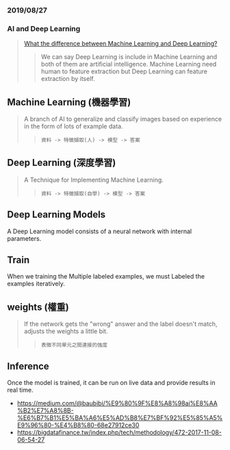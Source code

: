 ### 2019/08/27

### AI and Deep Learning

  > [What the difference between Machine Learning and Deep Learning?](https://blogs.nvidia.com.tw/2016/07/whats-difference-artificial-intelligence-machine-learning-deep-learning-ai/)
  >>We can say Deep Learning is include in Machine Learning and both of them are artificial intelligence.
  >>Machine Learning need human to feature extraction but Deep Learning can feature extraction by itself. 
 
  
  ## Machine Learning (機器學習)
  > A branch of AI to generalize and classify images based on experience in the form of lots of example data.
  >>`資料 -> 特徵擷取(人) -> 模型 -> 答案`
  
  ## Deep Learning (深度學習)
  > A Technique for Implementing Machine Learning.
  >>`資料 -> 特徵擷取(自學) -> 模型 -> 答案`
  
  ## Deep Learning Models
  A Deep Learning model consists of a neural network with internal parameters.   
    
  ## Train
  When we training the Multiple labeled examples, we must Labeled the examples iteratively.
   
  ## weights (權重)
  > If the network gets the "wrong" answer and the label doesn't match, adjusts the weights a little bit.
  >>`表徵不同單元之間連接的強度`
  
  ## Inference
  Once the model is trained, it can be run on live data and provide results in real time.
  
  
  * https://medium.com/@baubibi/%E9%80%9F%E8%A8%98ai%E8%AA%B2%E7%A8%8B-%E6%B7%B1%E5%BA%A6%E5%AD%B8%E7%BF%92%E5%85%A5%E9%96%80-%E4%B8%80-68e27912ce30
  * https://bigdatafinance.tw/index.php/tech/methodology/472-2017-11-08-06-54-27

